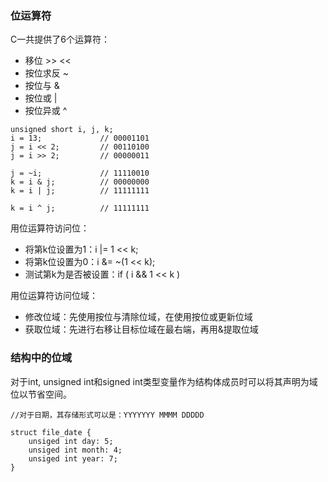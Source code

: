 <!--
author: 刘青
date: 2017-02-26
title:  底层程序设计
tags: 
type: note
category: clang/c_programming
status: publish
summary: 前面讲的是C语言中高级的、与机器无关的特性。C语言有底层的特性，合理使用会让编码更高效。
-->

### 位运算符
C一共提供了6个运算符：
- 移位 >> << 
- 按位求反 ~
- 按位与 &
- 按位或 |
- 按位异或 ^

```
unsigned short i, j, k;
i = 13;             // 00001101
j = i << 2;         // 00110100
j = i >> 2;         // 00000011

j = ~i;             // 11110010
k = i & j;          // 00000000
k = i | j;          // 11111111

k = i ^ j;          // 11111111
```

用位运算符访问位：
- 将第k位设置为1：i |= 1 << k;
- 将第k位设置为0：i &= ~(1 << k);
- 测试第k为是否被设置：if ( i && 1 << k )

用位运算符访问位域：
- 修改位域：先使用按位与清除位域，在使用按位或更新位域
- 获取位域：先进行右移让目标位域在最右端，再用&提取位域


### 结构中的位域
对于int, unsigned int和signed int类型变量作为结构体成员时可以将其声明为域位以节省空间。 
```
//对于日期，其存储形式可以是：YYYYYYY MMMM DDDDD

struct file_date {
    unsiged int day: 5;
    unsiged int month: 4;
    unsiged int year: 7;
}
```

